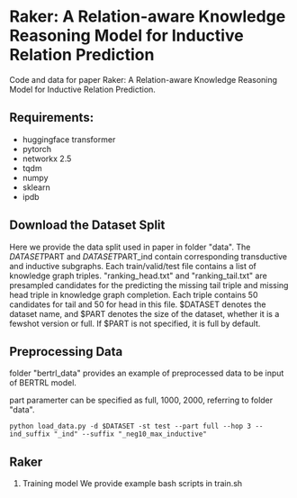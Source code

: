 # Raker: A Relation-aware Knowledge Reasoning Model for Inductive Relation Prediction
Code and data for  paper Raker: A Relation-aware Knowledge Reasoning Model for Inductive Relation Prediction.

## Requirements:
- huggingface transformer
- pytorch
- networkx 2.5
- tqdm
- numpy
- sklearn
- ipdb

## Download the Dataset Split
Here we provide the data split used in paper in folder "data". The $DATASET$PART and $DATASET$PART_ind contain corresponding transductive and inductive subgraphs. 
Each train/valid/test file contains a list of knowledge graph triples. "ranking_head.txt" and "ranking_tail.txt" are presampled candidates 
for the predicting the missing tail triple and missing head triple in knowledge graph completion. Each triple contains 50 candidates for tail and 50 for head in this file.
$DATASET denotes the dataset name, and $PART denotes the size of the dataset, whether it is a fewshot version or full. If $PART is not specified, it is full by default.


## Preprocessing Data
folder "bertrl_data" provides an example of preprocessed data to be input of BERTRL model. 
<!-- They are actual tsv data examples required for BERTRL. Here we show the example preprocessing scripts. $DATASET denotes the name of the dataset in folder "data", e.g. fb237. -->
part paramerter can be specified as full, 1000, 2000, referring to folder "data".

```
python load_data.py -d $DATASET -st test --part full --hop 3 --ind_suffix "_ind" --suffix "_neg10_max_inductive"
```

## Raker
1. Training model
We provide example bash scripts in train.sh

